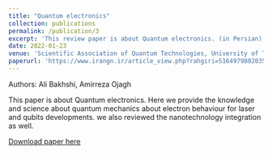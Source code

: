 ```yaml
---
title: "Quantum electronics"
collection: publications
permalink: /publication/3
excerpt: 'This review paper is about Quantum electronics. (in Persian)'
date: 2022-01-23
venue: 'Scientific Association of Quantum Technologies, University of Tabriz'
paperurl: 'https://www.irangn.ir/article_view.php?rahgiri=5164979802035471'
---
```

Authors: Ali Bakhshi, Amirreza Ojagh <br>

This paper is about Quantum electronics. Here we provide the knowledge and science about quantum mechanics about electron behaviour for laser and qubits developments. we also reviewed the nanotechnology integration as well.

[Download paper here](https://www.irangn.ir/article_view.php?rahgiri=5164979802035471)

